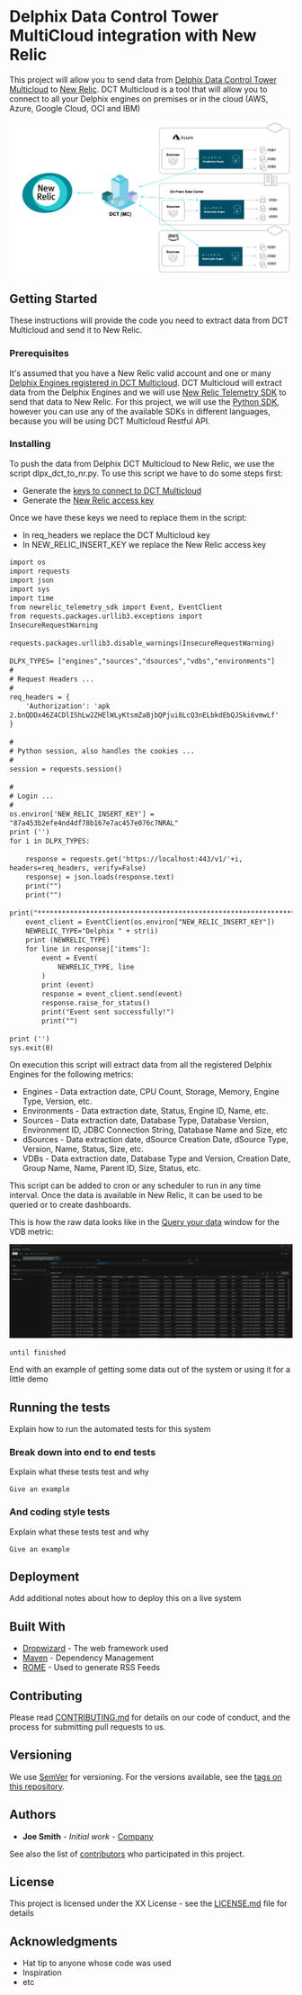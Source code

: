 # Delphix Data Control Tower MultiCloud integration with New Relic

This project will allow you to send data from [Delphix Data Control Tower Multicloud](https://docs.delphix.com/dctmc) to [New Relic](https://newrelic.com/). DCT Multicloud is a tool that will allow you to connect to all your Delphix engines on premises or in the cloud (AWS, Azure, Google Cloud, OCI and IBM)

![Screenshot](images/image2.png)

## Getting Started

These instructions will provide the code you need to extract data from DCT Multicloud and send it to New Relic.

### Prerequisites

It's assumed that you have a New Relic valid account and one or many [Delphix Engines registered in DCT Multicloud](https://docs.delphix.com/dctmc/connecting-a-delphix-engine).
DCT Multicloud will extract data from the Delphix Engines and we will use [New Relic Telemetry SDK](https://docs.newrelic.com/docs/telemetry-data-platform/ingest-apis/telemetry-sdks-report-custom-telemetry-data/) to send that data to New Relic.
For this project, we will use the [Python SDK](https://github.com/newrelic/newrelic-telemetry-sdk-python), however you can use any of the available SDKs in different languages, because you will be using DCT Multicloud Restful API.



### Installing

To push the data from Delphix DCT Multicloud to New Relic, we use the script dlpx_dct_to_nr.py.
To use this script we have to do some steps first:

* Generate the [keys to connect to DCT Multicloud](https://docs.delphix.com/dctmc/authentication)
* Generate the [New Relic access key](https://docs.newrelic.com/docs/apis/intro-apis/new-relic-api-keys/#ingest-license-key)

Once we have these keys we need to replace them in the script:

* In req_headers we replace the DCT Multicloud key
* In NEW_RELIC_INSERT_KEY we replace the New Relic access key

```
import os
import requests
import json
import sys
import time
from newrelic_telemetry_sdk import Event, EventClient
from requests.packages.urllib3.exceptions import InsecureRequestWarning

requests.packages.urllib3.disable_warnings(InsecureRequestWarning)

DLPX_TYPES= ["engines","sources","dsources","vdbs","environments"]
#
# Request Headers ...
#
req_headers = {
	'Authorization': 'apk 2.bnQDDx46Z4CDlIShLw2ZHElWLyKtsmZaBjbQPjui8LcQ3nELbkdEbQJSki6vmwLf'
}

#
# Python session, also handles the cookies ...
#
session = requests.session()

#
# Login ...
#
os.environ['NEW_RELIC_INSERT_KEY'] = "87a453b2efe4nd4df78b167e7ac457e076c7NRAL"
print ('')
for i in DLPX_TYPES:

	response = requests.get('https://localhost:443/v1/'+i, headers=req_headers, verify=False)
	responsej = json.loads(response.text)
	print("")
	print("")
	print("**********************************************************************************************************************************")
	event_client = EventClient(os.environ["NEW_RELIC_INSERT_KEY"])
	NEWRELIC_TYPE="Delphix " + str(i)
	print (NEWRELIC_TYPE)
	for line in responsej['items']:
		event = Event(
			NEWRELIC_TYPE, line
		)
		print (event)
		response = event_client.send(event)
		response.raise_for_status()
		print("Event sent successfully!")
		print("")

print ('')
sys.exit(0)
```

On execution this script will extract data from all the registered Delphix Engines for the following metrics:

* Engines - Data extraction date, CPU Count, Storage, Memory, Engine Type, Version, etc.
* Environments - Data extraction date, Status, Engine ID, Name, etc.
* Sources - Data extraction date, Database Type, Database Version, Environment ID, JDBC Connection String, Database Name and Size, etc
* dSources - Data extraction date, dSource Creation Date, dSource Type, Version, Name, Status, Size, etc.
* VDBs - Data extraction date, Database Type and Version, Creation Date, Group Name, Name, Parent ID, Size, Status, etc.

This script can be added to cron or any scheduler to run in any time interval. Once the data is available in New Relic, it can be used to be queried or to create dashboards.

This is how the raw data looks like in the [Query your data](https://docs.newrelic.com/docs/query-your-data/explore-query-data/get-started/introduction-querying-new-relic-data/#browse-data) window for the VDB metric:

![Screenshot](images/image1.png)

























```
until finished
```

End with an example of getting some data out of the system or using it for a little demo

## Running the tests

Explain how to run the automated tests for this system

### Break down into end to end tests

Explain what these tests test and why

```
Give an example
```

### And coding style tests

Explain what these tests test and why

```
Give an example
```

## Deployment

Add additional notes about how to deploy this on a live system

## Built With

* [Dropwizard](http://www.dropwizard.io/1.0.2/docs/) - The web framework used
* [Maven](https://maven.apache.org/) - Dependency Management
* [ROME](https://rometools.github.io/rome/) - Used to generate RSS Feeds

## Contributing

Please read [CONTRIBUTING.md](https://github.com/delphix/.github/blob/master/CONTRIBUTING.md) for details on our code of conduct, and the process for submitting pull requests to us.

## Versioning

We use [SemVer](http://semver.org/) for versioning. For the versions available, see the [tags on this repository](https://github.com/your/project/tags).

## Authors

* **Joe Smith** - *Initial work* - [Company](https://github.com/Company)

See also the list of [contributors](https://github.com/your/project/contributors) who participated in this project.

## License

This project is licensed under the XX License - see the [LICENSE.md](LICENSE.md) file for details

## Acknowledgments

* Hat tip to anyone whose code was used
* Inspiration
* etc

